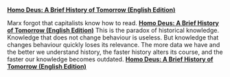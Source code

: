 [**Homo Deus: A Brief History of Tomorrow (English Edition)**](http://amzn.eu/0PS1XiD)

Marx forgot that capitalists know how to read.
[**Homo Deus: A Brief History of Tomorrow (English Edition)**](http://amzn.eu/9k2JIon)
This is the paradox of historical knowledge. Knowledge that does not change behaviour is useless. But knowledge that changes behaviour quickly loses its relevance. The more data we have and the better we understand history, the faster history alters its course, and the faster our knowledge becomes outdated.
[**Homo Deus: A Brief History of Tomorrow (English Edition)**](http://amzn.eu/89Be5xK)